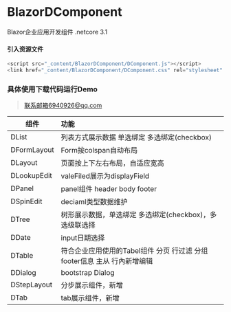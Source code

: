 # BlazorDComponent
Blazor企业应用开发组件 .netcore 3.1
#### 引入资源文件
```javascript
<script src="_content/BlazorDComponent/DComponent.js"></script>
<link href="_content/BlazorDComponent/DComponent.css" rel="stylesheet" />
```
### 具体使用下载代码运行Demo 
> 联系邮箱6940926@qq.com

| 组件        | 功能   |
| --------   | :-----  |
| DList      | 列表方式展示数据 单选绑定 多选绑定(checkbox)
| DFormLayout |Form按colspan自动布局
| DLayout |页面按上下左右布局，自适应宽高
| DLookupEdit |valeFiled展示为displayField
| DPanel |panel组件 header body footer
| DSpinEdit |deciaml类型数据维护
| DTree |树形展示数据，单选绑定 多选绑定(checkbox)，多选级联选择
| DDate |input日期选择
| DTable |符合企业应用使用的Tabel组件 分页 行过滤 分组 footer信息 主从 行內新增编辑
| DDialog |bootstrap Dialog
| DStepLayout |分步展示组件，新增
| DTab |tab展示组件，新增